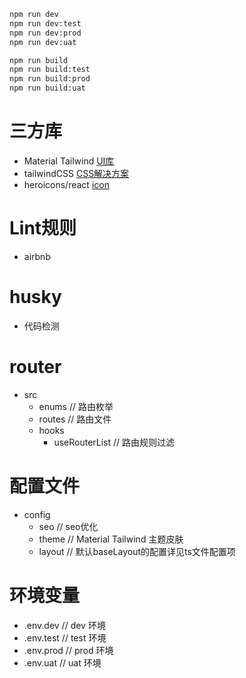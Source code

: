 ```bash
npm run dev
npm run dev:test
npm run dev:prod
npm run dev:uat

npm run build
npm run build:test
npm run build:prod
npm run build:uat
```

# 三方库

- Material Tailwind [UI库](https://nextjs.org/docs/deployment)
- tailwindCSS [CSS解决方案](https://www.tailwindawesome.com/)
- heroicons/react [icon](https://www.tailwindawesome.com/)

# Lint规则

- airbnb

# husky

- 代码检测

# router

- src
  - enums // 路由枚举
  - routes // 路由文件
  - hooks
    - useRouterList // 路由规则过滤

# 配置文件

- config
  - seo // seo优化
  - theme // Material Tailwind 主题皮肤
  - layout // 默认baseLayout的配置详见ts文件配置项

# 环境变量

- .env.dev // dev 环境
- .env.test // test 环境
- .env.prod // prod 环境
- .env.uat // uat 环境
